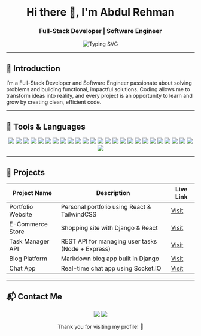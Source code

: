 <h1 align="center">Hi there 👋, I'm Abdul Rehman</h1>
<h3 align="center">Full-Stack Developer | Software Engineer  </h3>

<p align="center">
  <img src="https://readme-typing-svg.herokuapp.com?font=Fira+Code&weight=500&size=24&pause=1000&color=58A6FF&center=true&vCenter=true&width=600&lines=Building+backend+systems+%F0%9F%9B%A0;Crafting+frontend+with+React+%F0%9F%96%A5%EF%B8%8F;Always+learning+and+improving+%F0%9F%93%9A" alt="Typing SVG" />
</p>

---

## 🚀 Introduction

<p align="left">
I’m a Full-Stack Developer and Software Engineer passionate about solving problems and building functional, impactful solutions. Coding allows me to transform ideas into reality, and every project is an opportunity to learn and grow by creating clean, efficient code.
</p>

---

## 🧰 Tools & Languages

<p align="center">
  <kbd><img src="https://img.shields.io/badge/C++-00599C?style=for-the-badge&logo=c%2B%2B&logoColor=white"/></kbd>
  <kbd><img src="https://img.shields.io/badge/Python-3776AB?style=for-the-badge&logo=python&logoColor=white"/></kbd>
  <kbd><img src="https://img.shields.io/badge/JavaScript-F7DF1E?style=for-the-badge&logo=javascript&logoColor=black"/></kbd>
  <kbd><img src="https://img.shields.io/badge/HTML5-E34F26?style=for-the-badge&logo=html5&logoColor=white"/></kbd>
  <kbd><img src="https://img.shields.io/badge/CSS3-1572B6?style=for-the-badge&logo=css3&logoColor=white"/></kbd>
  <kbd><img src="https://img.shields.io/badge/Bootstrap-7952B3?style=for-the-badge&logo=bootstrap&logoColor=white"/></kbd>
  <kbd><img src="https://img.shields.io/badge/TailwindCSS-06B6D4?style=for-the-badge&logo=tailwindcss&logoColor=white"/></kbd>
  <kbd><img src="https://img.shields.io/badge/React-20232A?style=for-the-badge&logo=react&logoColor=61DAFB"/></kbd>
  <kbd><img src="https://img.shields.io/badge/ReactRouter-CA4245?style=for-the-badge&logo=reactrouter&logoColor=white"/></kbd>
  <kbd><img src="https://img.shields.io/badge/Vite-646CFF?style=for-the-badge&logo=vite&logoColor=white"/></kbd>
  <kbd><img src="https://img.shields.io/badge/Redux-764ABC?style=for-the-badge&logo=redux&logoColor=white"/></kbd>
  <kbd><img src="https://img.shields.io/badge/Next.js-000000?style=for-the-badge&logo=nextdotjs&logoColor=white"/></kbd>
  <kbd><img src="https://img.shields.io/badge/Node.js-339933?style=for-the-badge&logo=nodedotjs&logoColor=white"/></kbd>
  <kbd><img src="https://img.shields.io/badge/Express-000000?style=for-the-badge&logo=express&logoColor=white"/></kbd>
  <kbd><img src="https://img.shields.io/badge/JWT-black?style=for-the-badge&logo=jsonwebtokens&logoColor=white"/></kbd>
  <kbd><img src="https://img.shields.io/badge/JSON-000000?style=for-the-badge&logo=json&logoColor=white"/></kbd>
  <kbd><img src="https://img.shields.io/badge/Django-092E20?style=for-the-badge&logo=django&logoColor=white"/></kbd>
  <kbd><img src="https://img.shields.io/badge/MongoDB-47A248?style=for-the-badge&logo=mongodb&logoColor=white"/></kbd>
  <kbd><img src="https://img.shields.io/badge/Oracle-F80000?style=for-the-badge&logo=oracle&logoColor=white"/></kbd>
  <kbd><img src="https://img.shields.io/badge/Postman-FF6C37?style=for-the-badge&logo=postman&logoColor=white"/></kbd>
  <kbd><img src="https://img.shields.io/badge/Firebase-FFCA28?style=for-the-badge&logo=firebase&logoColor=black"/></kbd>
  <kbd><img src="https://img.shields.io/badge/Git-F05032?style=for-the-badge&logo=git&logoColor=white"/></kbd>
  <kbd><img src="https://img.shields.io/badge/GitHub-181717?style=for-the-badge&logo=github&logoColor=white"/></kbd>
  <kbd><img src="https://img.shields.io/badge/Vercel-000000?style=for-the-badge&logo=vercel&logoColor=white"/></kbd>
  <kbd><img src="https://img.shields.io/badge/Netlify-00C7B7?style=for-the-badge&logo=netlify&logoColor=white"/></kbd>
  <kbd><img src="https://img.shields.io/badge/DigitalOcean-0080FF?style=for-the-badge&logo=digitalocean&logoColor=white"/></kbd>
</p>

---

## 📁 Projects

| Project Name       | Description                                      | Live Link                      |
|--------------------|--------------------------------------------------|--------------------------------|
| Portfolio Website  | Personal portfolio using React & TailwindCSS     | [Visit](https://your-portfolio-link.com) |
| E-Commerce Store   | Shopping site with Django & React                | [Visit](https://your-store-link.com)     |
| Task Manager API   | REST API for managing user tasks (Node + Express)| [Visit](https://your-api-link.com)       |
| Blog Platform      | Markdown blog app built in Django                | [Visit](https://your-blog-link.com)      |
| Chat App           | Real-time chat app using Socket.IO               | [Visit](https://your-chat-app.com)       |

---

## 📬 Contact Me

<p align="center">
  <a href="mailto:abdulrehmanjerry18@gmail.com"><img src="https://img.shields.io/badge/-Email-D14836?style=for-the-badge&logo=gmail&logoColor=white"/></a>
  <a href="https://linkedin.com/in/abdulrehman1057" target="_blank"><img src="https://img.shields.io/badge/-LinkedIn-blue?style=for-the-badge&logo=linkedin&logoColor=white"/></a>
</p>

<p align="center">Thank you for visiting my profile! 🚀</p>
